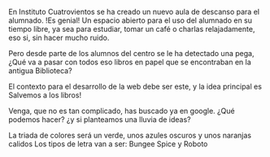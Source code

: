 En Instituto Cuatrovientos se ha creado un nuevo aula de descanso para el alumnado. !Es genial! Un espacio abierto para el uso del alumnado en su tiempo libre, ya sea para estudiar, tomar un café o charlas relajadamente, eso si, sin hacer mucho ruido.

Pero desde parte de los alumnos del centro se le ha detectado una pega, ¿Qué va a pasar con todos eso libros en papel que se encontraban en la antigua Biblioteca?

El contexto para el desarrollo de la web debe ser este, y la idea principal es Salvemos a los libros!

Venga, que no es tan complicado, has buscado ya en google. ¿Qué podemos hacer? ¿y si planteamos una lluvia de ideas? </p>
      La triada de colores será un verde, unos azules oscuros y unos naranjas calidos
              Los tipos de letra van a ser: Bungee Spice y Roboto
